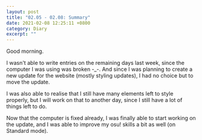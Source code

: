 ```yaml
---
layout: post
title: "02.05 - 02.08: Summary"
date: 2021-02-08 12:25:11 +0800
category: Diary
excerpt: ""
---
```


<p>Good morning.</p>

<p>I wasn't able to write entries on the remaining days last week, since the computer I was using was broken -_-. And since I was planning to create a new update for the website (mostly styling updates), I had no choice but to move the update.</p>

<p>I was also able to realise that I still have many elements left to style properly, but I will work on that to another day, since I still have a lot of things left to do.</p>  

<p>Now that the computer is fixed already, I was finally able to start working on the update, and I was able to improve my osu! skills a bit as well (on Standard mode).</p>